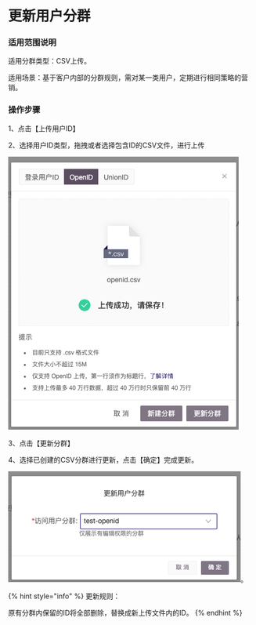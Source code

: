 # 更新用户分群

### 适用范围说明

适用分群类型：CSV上传。

适用场景：基于客户内部的分群规则，需对某一类用户，定期进行相同策略的营销。

### 操作步骤

1、点击【上传用户ID】

2、选择用户ID类型，拖拽或者选择包含ID的CSV文件，进行上传

![](<../../../../.gitbook/assets/image (173).png>)

3、点击【更新分群】

4、选择已创建的CSV分群进行更新，点击【确定】完成更新。&#x20;

![](<../../../../.gitbook/assets/image (180).png>)。

{% hint style="info" %}
更新规则：

原有分群内保留的ID将全部删除，替换成新上传文件内的ID。
{% endhint %}


